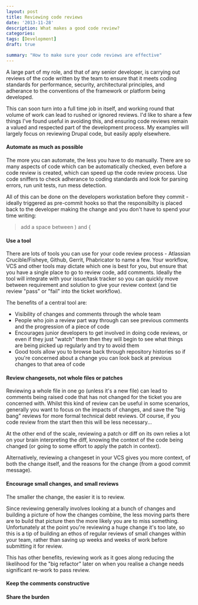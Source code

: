 ```yaml
---
layout: post
title: Reviewing code reviews
date: '2013-11-28'
description: What makes a good code review?
categories:
tags: [Development]
draft: true

summary: "How to make sure your code reviews are effective"
---
```


A large part of my role, and that of any senior developer, is carrying out reviews
of the code written by the team to ensure that it meets coding standards for performance,
security, architectural principles, and adherance to the conventions of the framework or
platform being developed.

This can soon turn into a full time job in itself, and working round that volume of work
can lead to rushed or ignored reviews. I'd like to share a few things I've found useful
in avoiding this, and ensuring code reviews remain a valued and respected part of the development
process. My examples will largely focus on reviewing Drupal code, but easily apply
elsewhere.

<!--break-->

#### Automate as much as possible

The more you can automate, the less you have to do manually. There are so
many aspects of code which can be automatically checked, even before a code review is created, which
can speed up the code review process. Use code sniffers to check adherance to coding
standards and look for parsing errors, run unit tests, run mess detection.

All of this can be done on the developers workstation before they commit - ideally triggered
as pre-commit hooks so that the responsibilty is placed back to the developer making the change
and you don't have to spend your time writing:

> add a space between ) and {

#### Use a tool

There are lots of tools you can use for your code review process - Atlassian Crucible/Fisheye, Github,
Gerrit, Phabricator to name a few. Your workflow, VCS and other tools may dictate which one
is best for you, but ensure that you have a single place to go to review code, add comments. Ideally the
tool will integrate with your issue/task tracker so you can quickly move between requirement and
solution to give your review context (and tie review "pass" or "fail" into the ticket workflow).

The benefits of a central tool are:

* Visibility of changes and comments through the whole team
* People who join a review part way through can see previous comments and the progression of
a piece of code
* Encourages junior developers to get involved in doing code reviews, or even if they just "watch" them
then they will begin to see what things are being picked up regularly and try to avoid them
* Good tools allow you to browse back through repository histories so if you're concerned about a change
you can look back at previous changes to that area of code

#### Review changesets, not whole files or patches

Reviewing a whole file in one go (unless it's a new file) can lead to comments being raised code that
has not changed for the ticket you are concerned with. Whilst this kind of review can be useful in some
scenarios, generally you want to focus on the impacts of changes, and save the "big bang" reviews
for more formal technical debt reviews. Of course, if you code review from the start then this will
be less necessary...

At the other end of the scale, reviewing a patch or diff on its own relies a lot on your brain
interpreting the diff, knowing the context of the code being changed (or going to some effort to
apply the patch in context).

Alternatively, reviewing a changeset in your VCS gives you more context, of both the change itself, and the
reasons for the change (from a good commit message).

#### Encourage small changes, and small reviews

The smaller the change, the easier it is to review.

Since reviewing generally involves looking at a bunch of changes and building a picture of how the
changes combine, the less moving parts there are to build that picture then the more likely you are
to miss something. Unfortunately at the point you're reviewing a huge change it's too late, so this is
a tip of building an ethos of regular reviews of small changes within your team, rather than saving up weeks
and weeks of work before submitting it for review.

This has other benefits, reviewing work as it goes along reducing the likelihood for the "big refactor"
later on when you realise a change needs significant re-work to pass review.

#### Keep the comments constructive

#### Share the burden

